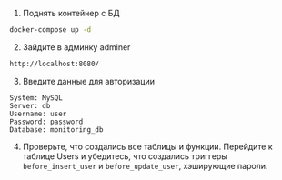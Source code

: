 1. Поднять контейнер с БД
```sh
docker-compose up -d
```
2. Зайдите в админку adminer 
```sh
http://localhost:8080/
```
3. Введите данные для авторизации
```
System: MySQL
Server: db
Username: user
Password: password
Database: monitoring_db
```
4. Проверьте, что создались все таблицы и функции. Перейдите к таблице Users и убедитесь, что создались триггеры `before_insert_user` и `before_update_user`, хэширующие пароли.
